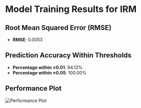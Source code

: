 # Model Training Results for IRM

## Root Mean Squared Error (RMSE)
- **RMSE**: 0.0053

## Prediction Accuracy Within Thresholds
- **Percentage within ±0.01**: 94.13%
- **Percentage within ±0.05**: 100.00%

## Performance Plot
![Performance Plot](../imgs/IRM.png)
